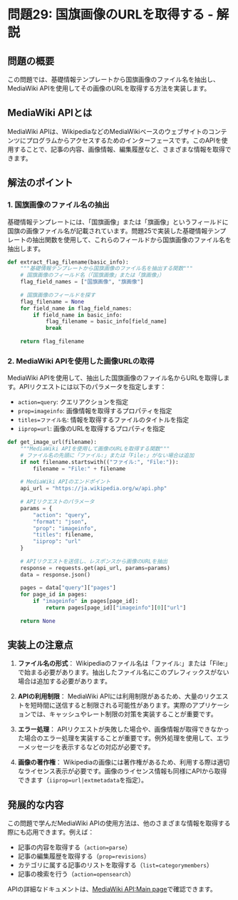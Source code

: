 # 問題29: 国旗画像のURLを取得する - 解説

## 問題の概要
この問題では、基礎情報テンプレートから国旗画像のファイル名を抽出し、MediaWiki APIを使用してその画像のURLを取得する方法を実装します。

## MediaWiki APIとは

MediaWiki APIは、WikipediaなどのMediaWikiベースのウェブサイトのコンテンツにプログラムからアクセスするためのインターフェースです。このAPIを使用することで、記事の内容、画像情報、編集履歴など、さまざまな情報を取得できます。

## 解法のポイント

### 1. 国旗画像のファイル名の抽出

基礎情報テンプレートには、「国旗画像」または「旗画像」というフィールドに国旗の画像ファイル名が記載されています。問題25で実装した基礎情報テンプレートの抽出関数を使用して、これらのフィールドから国旗画像のファイル名を抽出します。

```python
def extract_flag_filename(basic_info):
    """基礎情報テンプレートから国旗画像のファイル名を抽出する関数"""
    # 国旗画像のフィールド名（「国旗画像」または「旗画像」）
    flag_field_names = ["国旗画像", "旗画像"]
    
    # 国旗画像のフィールドを探す
    flag_filename = None
    for field_name in flag_field_names:
        if field_name in basic_info:
            flag_filename = basic_info[field_name]
            break
    
    return flag_filename
```

### 2. MediaWiki APIを使用した画像URLの取得

MediaWiki APIを使用して、抽出した国旗画像のファイル名からURLを取得します。APIリクエストには以下のパラメータを指定します：

- `action=query`: クエリアクションを指定
- `prop=imageinfo`: 画像情報を取得するプロパティを指定
- `titles=ファイル名`: 情報を取得するファイルのタイトルを指定
- `iiprop=url`: 画像のURLを取得するプロパティを指定

```python
def get_image_url(filename):
    """MediaWiki APIを使用して画像のURLを取得する関数"""
    # ファイル名の先頭に「ファイル:」または「File:」がない場合は追加
    if not filename.startswith(("ファイル:", "File:")):
        filename = "File:" + filename
    
    # MediaWiki APIのエンドポイント
    api_url = "https://ja.wikipedia.org/w/api.php"
    
    # APIリクエストのパラメータ
    params = {
        "action": "query",
        "format": "json",
        "prop": "imageinfo",
        "titles": filename,
        "iiprop": "url"
    }
    
    # APIリクエストを送信し、レスポンスから画像のURLを抽出
    response = requests.get(api_url, params=params)
    data = response.json()
    
    pages = data["query"]["pages"]
    for page_id in pages:
        if "imageinfo" in pages[page_id]:
            return pages[page_id]["imageinfo"][0]["url"]
    
    return None
```

## 実装上の注意点

1. **ファイル名の形式**：
   Wikipediaのファイル名は「ファイル:」または「File:」で始まる必要があります。抽出したファイル名にこのプレフィックスがない場合は追加する必要があります。

2. **APIの利用制限**：
   MediaWiki APIには利用制限があるため、大量のリクエストを短時間に送信すると制限される可能性があります。実際のアプリケーションでは、キャッシュやレート制限の対策を実装することが重要です。

3. **エラー処理**：
   APIリクエストが失敗した場合や、画像情報が取得できなかった場合のエラー処理を実装することが重要です。例外処理を使用して、エラーメッセージを表示するなどの対応が必要です。

4. **画像の著作権**：
   Wikipediaの画像には著作権があるため、利用する際は適切なライセンス表示が必要です。画像のライセンス情報も同様にAPIから取得できます（`iiprop=url|extmetadata`を指定）。

## 発展的な内容

この問題で学んだMediaWiki APIの使用方法は、他のさまざまな情報を取得する際にも応用できます。例えば：

- 記事の内容を取得する（`action=parse`）
- 記事の編集履歴を取得する（`prop=revisions`）
- カテゴリに属する記事のリストを取得する（`list=categorymembers`）
- 記事の検索を行う（`action=opensearch`）

APIの詳細なドキュメントは、[MediaWiki API:Main page](https://www.mediawiki.org/wiki/API:Main_page)で確認できます。
